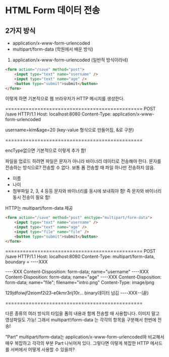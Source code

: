# HTML Form 데이터 전송
## 2가지 방식
- application/x-www-form-urlencoded
- multipart/form-data (학원에서 배운 방식)

1. application/x-www-form-urlencoded (일반적 방식이라네)

```html
<form action="/save" method="post">
    <input type="text" name="username" />
    <input type="text" name="age" />
    <button type="submit">submit</button>
</form>
```

이렇게 하면 기본적으로 웹 브라우저가 HTTP 메시지를 생성한다.

===============================================
POST /save HTTP/1.1
Host: localhost:8080
Content-Type: application/x-www-form-urlencoded

username=kim&age=20 (key-value 형식으로 만들어짐, &로 구분)

===============================================

encType없으면 기본적으로 이렇게 추가 함!

파일을 업로드 하려면 파일은 문자가 아니라 바이너리 데이터로 전송해야 한다.
문자를 전송하는 방식으로? 전송할 수 없다.
보통 폼 전송할 때 파일 하나만 전송하지 않음.

- 이름
- 나이
- 첨부파일 2, 3, 4
등등 문자와 바이너리를 동시에 보내줘야 함!
  즉 문자와 바이너리 동시 전송이 필요 함!
  
HTTP는 multipart/form-data 제공
```html
<form action="/save" method="post" enctype="multipart/form-data">
    <input type="text" name="username" />
    <input type="text" name="age" />
    <input type="file" name="file" />
    <button type="submit">submit</button>
</form>
```

===============================================
POST /save HTTP/1.1
Host: localhost:8080
Content-Type: multipart/form-data, boundary = ----XXX

----XXX
Content-Disposition: form-data; name="username"
----XXX
Content-Disposition: form-data; name="age"
----XXX
Content-Disposition: form-data; name="file"; filename="intro.png"
Content-Type: image/png

129jdfoiwjf2eiomf2i23-e0kmr3rij10r... binary데이터 넘김
----XXX--(끝)

===============================================

다른 종류의 여러 방식의 타입을 폼의 내용과 함께 전송할 때 사용합니다.
이미지 말고 영상파일도 가능! 그래서 multipart!/form-data 는 각각의 항목을 구분해서 한번에 전송!

"Part"
multipart/form-data는 application/x-www-form-urlencoded와 비교해서 매우 복잡하고 각각의 부분 Part 나뉘어져 있다.
그렇다면 이렇게 복잡한 HTTP 메서드를 서버에서 어떻게 사용할 수 있을까?


